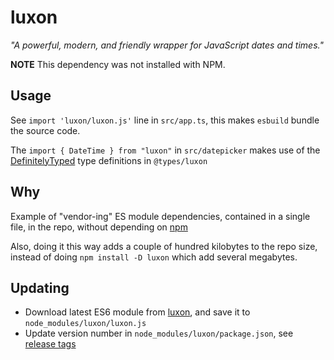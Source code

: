 # luxon

*"A powerful, modern, and friendly wrapper for JavaScript dates and times."*

**NOTE** This dependency was not installed with NPM.

## Usage

See `import 'luxon/luxon.js'` line in `src/app.ts`, this makes `esbuild` bundle the source code.

The `import { DateTime } from "luxon"` in `src/datepicker` makes use of the [DefinitelyTyped](https://github.com/DefinitelyTyped/DefinitelyTyped) type definitions in `@types/luxon`

## Why

Example of "vendor-ing" ES module dependencies, contained in a single file, in the repo, without depending on [npm](https://npmjs.com) 

Also, doing it this way adds a couple of hundred kilobytes to the repo size, instead of doing `npm install -D luxon` which add several megabytes.

## Updating

-  Download latest ES6 module from [luxon](https://moment.github.io/luxon/#/install?id=es6), and save it to `node_modules/luxon/luxon.js`
- Update version number in `node_modules/luxon/package.json`, see [release tags](https://github.com/moment/luxon/tags)

